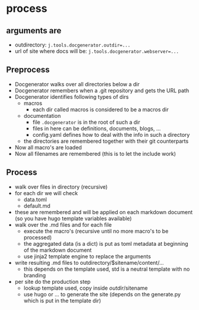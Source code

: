 # process

## arguments are

- outdirectory: ```j.tools.docgenerator.outdir=...```
- url of site where docs will be: ```j.tools.docgenerator.webserver=...```

## Preprocess

- Docgenerator walks over all directories below a dir
- Docgenerator remembers when a .git repository and gets the URL path
- Docgenerator identifies following types of dirs
    - macros
        - each dir called macros is considered to be a macros dir
    - documentation
        - file ```.docgenerator``` is in the root of such a dir
        - files in here can be definitions, documents, blogs, ...
        - config.yaml defines how to deal with the info in such a directory
    - the directories are remembered together with their git counterparts
- Now all macro's are loaded
- Now all filenames are remembered (this is to let the include work)


## Process

- walk over files in directory (recursive)
- for each dir we will check
    - data.toml
    - default.md
- these are remembered and will be applied on each markdown document (so you have hugo template variables available)
- walk over the .md files and for each file
    - execute the macro's  (recursive until no more macro's to be processed)
    - the aggregated data (is a dict) is put as toml metadata at beginning of the markdown document
    - use jinja2 template engine to replace the arguments
- write resulting .md files to outdirectory/$sitename/content/...
    - this depends on the template used, std is a neutral template with no branding
- per site do the production step
    - lookup template used, copy inside $outdir/$sitename
    - use hugo or ... to generate the site (depends on the generate.py which is put in the template dir)
